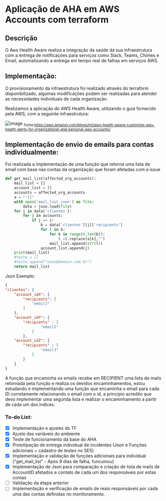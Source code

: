 # Aplicação de AHA em AWS Accounts com terraform

## Descrição
O Aws Health Aware realiza a integração da saúde da sua infraestrutura com a entrega de notificações para serviços como Slack, Teams, Chimes e Email, automatizando a entrega em tempo real de falhas em serviços AWS.

## Implementação: 
O provisionamento da infraestrutura foi realizado através do terraform disponibilizado, algumas modificações podem ser realizadas para atender as necessidades individuais de cada organização.

Realizamos a aplicação do AWS Health Aware, utilizando o guia fornecido pela AWS, com a seguinte infraestrutura: 

![image](https://user-images.githubusercontent.com/74078237/205191386-7742cc91-8f04-403f-8dba-d83934f84a91.png)
<sub>Fonte:https://aws.amazon.com/blogs/mt/aws-health-aware-customize-aws-health-alerts-for-organizational-and-personal-aws-accounts/</sub>



## Implementação de envio de emails para contas individualmente:

Foi realizada a implementação de uma função que retorna uma lista de email com base nas contas da organização que foram afetadas com a issue 
```python
def get_mail_list(affected_org_accounts):
    mail_list = []
    account_list = []
    accounts = affected_org_accounts
    a = "'[]"
    with open('mail_list.json') as file:
        data = json.load(file)
    for i in data['clientes']:
        for j in accounts:
            if j == i:
                b = data['clientes'][j]['recipients']
                for l in b:
                    for k in range(0,len(b)):
                        l =l.replace(a[k],"")
                    mail_list.append(str(l))
                account_list.append(j)
    print(mail_list)
    #teste = []
    #teste.append("none@domain.com.br")
    return mail_list
```
Json Exemplo:
```json
{
"clientes": {
    "account_idX": {
        "recipients": [
            "email1" 
        ]
    },
    "account_idY": {
        "recipients" : [
                "email2"
            ]
        },
    "account_idZ": {
        "recipients" : [
                "email3"
            ]
        }        
    }
}
```
A função que encaminha os emails recebe em RECIPIENT uma lista de mails retornada pela função e realiza os devidos encaminhamentos, estou estudando e implementando uma função que encaminha o email para cada ID corretamente relacionando o email com o id, a principio acredito que devo implementar uma segunda lista e realizar o encaminhamento a partir de cada um dos indices.

### To-do List:
- [x] Implementação e ajustes do TF
- [x] Ajuste das variáveis do ambiente
- [x] Teste de funcionamento da base do AHA 
- [x] Prototipação de entrega individual de incidentes (Json e Funções adicionais + cadastro de testes no SES)
- [x] Implementação e validação de funções adicionais para individual ("get_mail_list" - Após 9 dias de falha, funcuinou)
- [x] Implementação  de Json para comparação e criação de lista de mails de AccountID afetados e contato de cada um dos responsáveis por estas contas
- [ ] Validação da etapa anterior
- [ ] Implementação e verificação de emails de reais responsáveis por cada uma das contas definidas no monitoramento.
